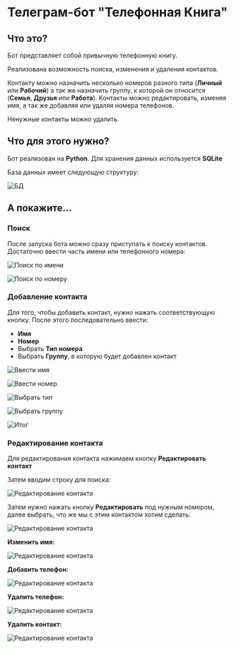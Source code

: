 # Телеграм-бот "Телефонная Книга"

## Что это?
Бот представляет собой привычную телефонную книгу.

Реализована возможность поиска, изменения и удаления контактов.

Контакту можно назначить несколько номеров разного типа (**Личный** или **Рабочий**) а так же назначить группу, к которой он относится (**Семья**, **Друзья** или **Работа**).
Контакты можно редактировать, изменяя имя, а так же добавляя или удаляя номера телефонов. 

Ненужные контакты можно удалить.

## Что для этого нужно?
Бот реализован на **Python**. Для хранения данных используется **SQLite**

База данных имеет следующую структуру:

![БД](images/bd.png)


## А покажите...
### **Поиск**
После запуска бота можно сразу приступать к поиску контактов. Достаточно ввести часть имени или телефонного номера:

![Поиск по имени](images/search_1.png)

![Поиск по номеру](images/search_2.png)

### **Добавление контакта**

Для того, чтобы добавить контакт, нужно нажать соответствующую кнопку. После этого последовательно ввести:
* **Имя**
* **Номер**
* Выбрать **Тип номера**
* Выбрать **Группу**, в которую будет добавлен контакт

![Ввести имя](images/add_1.png)

![Ввести номер](images/add_2.png)

![Выбрать тип](images/add_3.png)

![Выбрать группу](images/add_4.png)

![Итог](images/add_5.png)

### **Редактирование контакта**
Для редактирования контакта нажимаем кнопку **Редактировать контакт**

Затем вводим строку для поиска:

![Редактирование контакта](images/edit_1.png)

Затем нужно нажать кнопку **Редактировать** под нужным номером, далее выбрать, что же мы с этим контактом хотим сделать:

![Редактирование контакта](images/edit_2.png)

**Изменить имя:**

![Редактирование контакта](images/edit_3.png)

**Добавить телефон:**

![Редактирование контакта](images/edit_4.png)

**Удалить телефон:**

![Редактирование контакта](images/edit_5.png)

**Удалить контакт:**

![Редактирование контакта](images/edit_6.png)